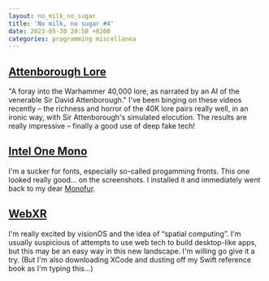 ```yaml
---
layout: no_milk_no_sugar
title: 'No milk, no sugar #4'
date: 2023-05-30 20:50 +0200
categories: programming miscellanea
---
```

## [Attenborough Lore](https://www.youtube.com/@AttenboroughLore/about)

"A foray into the Warhammer 40,000 lore, as narrated by an AI of the venerable Sir David Attenborough." I've 
been binging on these videos recently – the richness and horror of the 40K lore pairs really well, in an ironic way, with 
Sir Attenborough's simulated elocution. The results are really impressive – finally a good use of deep fake tech!

## [Intel One Mono](https://github.com/intel/intel-one-mono)

I'm a sucker for fonts, especially so-called progamming fronts. This one looked really good… on the screenshots. I installed it 
and immediately went back to my dear [Monofur](https://www.fontspace.com/monofur-font-f39937).

## [WebXR](https://immersiveweb.dev)

I'm really excited by visionOS and the idea of “spatial computing”. I'm usually suspicious of attempts to use web tech to 
build desktop-like apps, but this may be an easy way in this new landscape. I'm willing go give it a try. (But I'm also downloading 
XCode and dusting off my Swift reference book as I'm typing this…)
